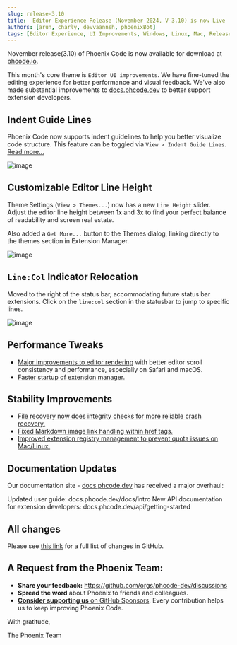 ```yaml
---
slug: release-3.10
title:  Editor Experience Release (November-2024, V-3.10) is now Live
authors: [arun, charly, devvaannsh, phoenixBot]
tags: [Editor Experience, UI Improvements, Windows, Linux, Mac, Release]
---
```


November release(3.10) of Phoenix Code is now available for download at [phcode.io](https://phcode.io).

This month's core theme is `Editor UI improvements`. We have fine-tuned the editing experience for better 
performance and visual feedback.
We've also made substantial improvements to [docs.phcode.dev](https://docs.phcode.dev) to better support extension
developers.

## Indent Guide Lines

Phoenix Code now supports indent guidelines to help you better visualize code structure. This feature can
be toggled via `View > Indent Guide Lines`. [Read more...](https://docs.phcode.dev/docs/editing-text#indent-guide-lines)

![image](https://github.com/user-attachments/assets/3d9d0c55-3c9e-4ab3-bbc0-53b563d19e39)

## Customizable Editor Line Height

Theme Settings (`View > Themes...`) now has a new `Line Height` slider. Adjust the editor line height between 1x and 3x to find your
perfect balance of readability and screen real estate.

Also added a `Get More...` button to the Themes dialog, linking directly to the themes section in Extension Manager.

![image](https://github.com/user-attachments/assets/97a46d9a-e971-401d-8a77-015afa6d5972)

## `Line:Col` Indicator Relocation

Moved to the right of the status bar, accommodating future status bar extensions. Click on the `line:col` section in the
statusbar to jump to specific lines.

![image](https://github.com/user-attachments/assets/540ea992-dda0-4a2c-8042-3c6228616636)

## Performance Tweaks

-   [Major improvements to editor rendering](https://github.com/phcode-dev/phoenix/pull/1943) with better editor scroll
    consistency and performance, especially on Safari and macOS.
-   [Faster startup of extension manager.](https://github.com/phcode-dev/phoenix/pull/1937)

## Stability Improvements

-   [File recovery now does integrity checks for more reliable crash recovery.](https://github.com/phcode-dev/phoenix/pull/1889)
-   [Fixed Markdown image link handling within href tags.](https://github.com/phcode-dev/phoenix/pull/1838)
-   [Improved extension registry management to prevent quota issues on Mac/Linux.](https://github.com/phcode-dev/phoenix/pull/1932)

## Documentation Updates
Our documentation site - [docs.phcode.dev](https://docs.phcode.dev) has received a major overhaul:

Updated user guide: docs.phcode.dev/docs/intro
New API documentation for extension developers: docs.phcode.dev/api/getting-started

## All changes

Please see [this link](https://github.com/phcode-dev/phoenix/commits/main/?since=2024-09-11&until=2024-11-24) for a full list of changes
in GitHub.

## A Request from the Phoenix Team:

-   **Share your feedback:** https://github.com/orgs/phcode-dev/discussions
-   **Spread the word** about Phoenix to friends and colleagues.
-   [**Consider supporting us** on GitHub Sponsors](https://github.com/sponsors/phcode-dev). Every contribution helps us
    to keep improving Phoenix Code.

With gratitude,

The Phoenix Team
